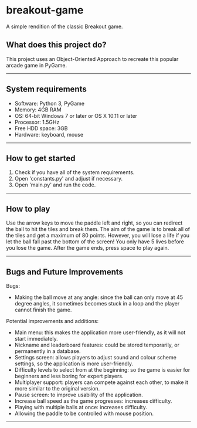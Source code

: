 # breakout-game
A simple rendition of the classic Breakout game.

## What does this project do?
This project uses an Object-Oriented Approach to recreate this popular arcade game in PyGame.

---

## System requirements
- Software: Python 3, PyGame
- Memory: 4GB RAM
- OS: 64-bit Windows 7 or later or OS X 10.11 or later
- Processor: 1.5GHz
- Free HDD space: 3GB
- Hardware: keyboard, mouse

---

## How to get started
1. Check if you have all of the system requirements.
2. Open 'constants.py' and adjust if necessary.
3. Open 'main.py' and run the code.

---

## How to play
Use the arrow keys to move the paddle left and right, so you can redirect the ball to hit the tiles and break them.
The aim of the game is to break all of the tiles and get a maximum of 80 points.
However, you will lose a life if you let the ball fall past the bottom of the screen! 
You only have 5 lives before you lose the game.
After the game ends, press space to play again.

---

## Bugs and Future Improvements
Bugs:
- Making the ball move at any angle: since the ball can only move at 45 degree angles, it sometimes becomes stuck in a loop and the player cannot finish the game.

Potential improvements and additions:
- Main menu: this makes the application more user-friendly, as it will not start immediately.
- Nickname and leaderboard features: could be stored temporarily, or permanently in a database.
- Settings screen: allows players to adjust sound and colour scheme settings, so the application is more user-friendly.
- Difficulty levels to select from at the beginning: so the game is easier for beginners and less boring for expert players.
- Multiplayer support: players can compete against each other, to make it more similar to the original version.
- Pause screen: to improve usability of the application.
- Increase ball speed as the game progresses: increases difficulty.
- Playing with multiple balls at once: increases difficulty.
- Allowing the paddle to be controlled with mouse position.

---

